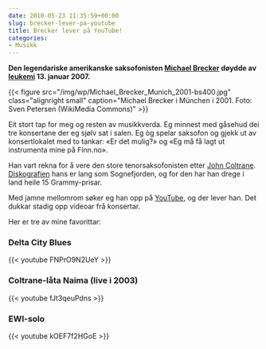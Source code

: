 ```yaml
---
date: 2010-05-23 11:35:59+00:00
slug: brecker-lever-pa-youtube
title: Brecker lever på YouTube!
categories:
- Musikk
---
```


**Den legendariske amerikanske saksofonisten [Michael Brecker](http://en.wikipedia.org/wiki/Michael_Brecker) døydde av [leukemi](http://nn.wikipedia.org/wiki/Leukemi) 13. januar 2007.**

{{< figure src="/img/wp/Michael_Brecker_Munich_2001-bs400.jpg" class="alignright small" caption="Michael Brecker i München i 2001. Foto: Sven Petersen (WikiMedia Commons)" >}}

<!--more-->

Eit stort tap for meg og resten av musikkverda. Eg minnest med gåsehud dei tre konsertane der eg sjølv sat i salen. Eg òg spelar saksofon og gjekk ut av konsertlokalet med to tankar: «Er det mulig?» og «Eg må få lagt ut instrumenta mine på Finn.no».

Han vart rekna for å vere den store tenorsaksofonisten etter [John Coltrane](http://nn.wikipedia.org/wiki/John_Coltrane). [Diskografien](http://www.michaelbrecker.com/oldWebsite/discography-2.htm) hans er lang som Sognefjorden, og for den har han drege i land heile 15 Grammy-prisar.

Med jamne mellomrom søker eg han opp på [YouTube](http://www.youtube.com/results?search_query=michael+brecker&aq=0), og der lever han. Det dukkar stadig opp videoar frå konsertar.

Her er tre av mine favorittar:


### Delta City Blues


{{< youtube FNPrO9N2UeY >}}

### Coltrane-låta Naima (live i 2003)


{{< youtube fJt3qeuPdns >}}

### EWI-solo


{{< youtube kOEF7f2HGoE >}}
